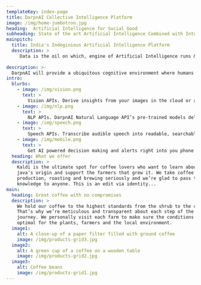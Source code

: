 ```yaml
---
templateKey: index-page
title: DarpnAI Collective Intelligence Platform
image: /img/home-jumbotron.jpg
heading:  Artificial Intelligence for Social Good
subheading: State of the art Artificial Intelligence Combined with Intuitive Power of Human Brains 
mainpitch:
  title: India's Indeginious Artificial Intelligence Platform
  description: >
     Data is the oil on which, engine of Artificial Intelligence runs & India is a data rich country. At DarpnAI, we want to utilize that rich, highly variant and surplus data mapped with GeoSpatial Intelligence to train the indigenous Artificial Intelligence that can provide its services across various Industries and use cases like Agritech, Automotive, Governance, Education, Manufacturing, Healthcare, Smart Cities etc.
     
description: >-
  DarpnAI will provide a ubiquitous cognitive environment where humans and machines will live in harmony, as peers, to continually reinvent themselves through the application of advanced and future technologies. Our future will be shaped by exciting technologies that will blur the gap between man and machine; artificially intelligent software, internet of things that can sense human needs, seamless transfer between physical and virtual worlds and everyday robots that create more time to live.
intro:
  blurbs:
    - image: /img/vision.png
      text: >
        Vision APIs. Derive insights from your images in the cloud or at the edge with DarpnAI Vision or use pre-trained Vision API models to detect emotion, face, object, understand text, and more. ALso you can Customize image recognition to fit your business needs.
    - image: /img/nlp.png
      text: >
        NLP APIs. DarpnAI Natural Language API’s pre-trained models deliver language understanding features, including content classification and sentiment, entity, and syntax analysis. Understand social media sentiment and call center conversations and summarize text.
    - image: /img/speech.png
      text: >
        Speech APIs. Transcribe audible speech into readable, searchable text. Convert text to lifelike speech for more natural interfaces.Integrate real-time speech translation into your apps.Identify and verify the people speaking based on audio.       
    - image: /img/mobile.png
      text: >
        Get AI powered decision making and alerts right into you phone and integrate DarpnAI into your Mobile App services. Get a glimpse of how AI is creating personalized app experiences for users and is adapting to various situations due to automated learning capabilities.
  heading: What we offer
  description: >
    Kaldi is the ultimate spot for coffee lovers who want to learn about their
    java’s origin and support the farmers that grew it. We take coffee
    production, roasting and brewing seriously and we’re glad to pass that
    knowledge to anyone. This is an edit via identity...
main:
  heading: Great coffee with no compromises
  description: >
    We hold our coffee to the highest standards from the shrub to the cup.
    That’s why we’re meticulous and transparent about each step of the coffee’s
    journey. We personally visit each farm to make sure the conditions are
    optimal for the plants, farmers and the local environment.
  image1:
    alt: A close-up of a paper filter filled with ground coffee
    image: /img/products-grid3.jpg
  image2:
    alt: A green cup of a coffee on a wooden table
    image: /img/products-grid2.jpg
  image3:
    alt: Coffee beans
    image: /img/products-grid1.jpg
---
```

